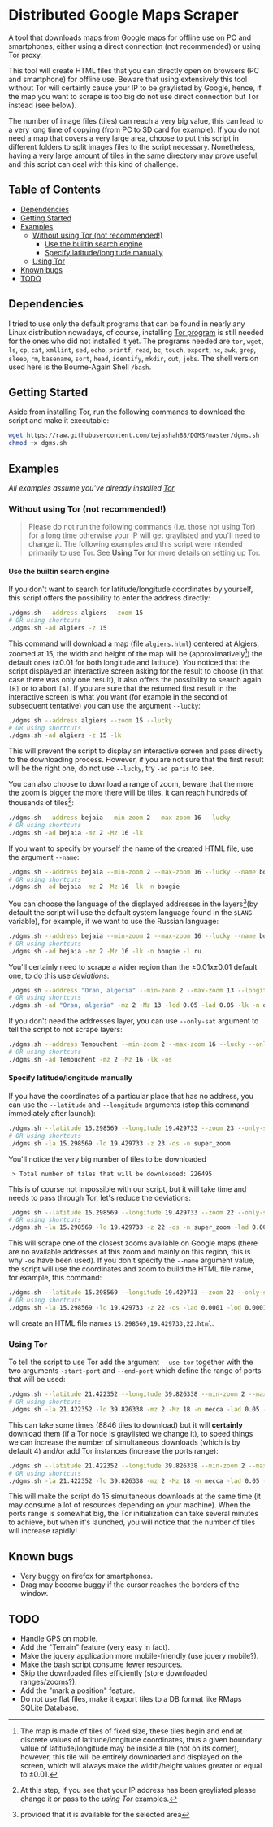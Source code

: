 # Distributed Google Maps Scraper

A tool that downloads maps from Google maps for offline use on PC and smartphones, either using a direct connection (not recommended) or using Tor proxy.

This tool will create HTML files that you can directly open on browsers (PC and smartphone) for offline use. Beware that using extensively this tool without Tor will certainly cause your IP to be graylisted by Google, hence, if the map you want to scrape is too big do not use direct connection but Tor instead (see below).

The number of image files (tiles) can reach a very big value, this can lead to a very long time of copying (from PC to SD card for example). If you do not need a map that covers a very large area, choose to put this script in different folders to split images files to the script necessary. Nonetheless, having a very large amount of tiles in the same directory may prove useful, and this script can deal with this kind of challenge.

## Table of Contents
* [Dependencies](#dependencies)
* [Getting Started](#getting-started)
* [Examples](#examples)
  * [Without using Tor (not recommended!)](#without-using-tor-not-recommended)
    * [Use the builtin search engine](#use-the-builtin-search-engine)
    * [Specify latitude/longitude manually](#specify-latitudelongitude-manually)
  * [Using Tor](#using-tor)
* [Known bugs](#known-bugs)
* [TODO](#todo)

## Dependencies

I tried to use only the default programs that can be found in nearly any Linux distribution nowadays, of course, installing [Tor program](https://www.torproject.org/download/download.html.en "Click to download Tor") is still needed for the ones who did not installed it yet. The programs needed are `tor`, `wget`, `ls`, `cp`, `cat`, `xmllint`, `sed`, `echo`, `printf`, `read`, `bc`, `touch`, `export`, `nc`, `awk`, `grep`, `sleep`, `rm`, `basename`, `sort`, `head`, `identify`, `mkdir`, `cut`, `jobs`. The shell version used here is the Bourne-Again Shell `/bash`.

## Getting Started

Aside from installing Tor, run the following commands to download the script and make it executable:
```bash
wget https://raw.githubusercontent.com/tejashah88/DGMS/master/dgms.sh
chmod +x dgms.sh
```
## Examples

*All examples assume you've already installed [Tor](https://www.torproject.org/download/download.html.en "Click to download Tor")*

### Without using Tor (not recommended!)

> Please do not run the following commands (i.e. those not using Tor) for a long time otherwise your IP will get graylisted and you'll need to change it. The following examples and this script were intended primarily to use Tor. See **Using Tor** for more details on setting up Tor.

#### Use the builtin search engine

If you don't want to search for latitude/longitude coordinates by yourself, this script offers the possibility to enter the address directly:

```bash
./dgms.sh --address algiers --zoom 15
# OR using shortcuts
./dgms.sh -ad algiers -z 15
```

This command will download a map (file `algiers.html`) centered at Algiers, zoomed at 15, the width and height of the map will be (approximatively[^approx]) the default ones (±0.01 for both longitude and latitude). You noticed that the script displayed an interactive screen asking for the result to choose (in that case there was only one result), it also offers the possibility to search again `[R]` or to abort `[A]`. If you are sure that the returned first result in the interactive screen is what you want (for example in the second of subsequent tentative) you can use the argument `--lucky`:

```bash
./dgms.sh --address algiers --zoom 15 --lucky
# OR using shortcuts
./dgms.sh -ad algiers -z 15 -lk
```

This will prevent the script to display an interactive screen and pass directly to the downloading process. However, if you are not sure that the first result will be the right one, do not use `--lucky`, try `-ad paris` to see.

You can also choose to download a range of zoom, beware that the more the zoom is bigger the more there will be tiles, it can reach hundreds of thousands of tiles[^graylisted]:

```bash
./dgms.sh --address bejaia --min-zoom 2 --max-zoom 16 --lucky
# OR using shortcuts
./dgms.sh -ad bejaia -mz 2 -Mz 16 -lk
```

If you want to specify by yourself the name of the created HTML file, use the argument `--name`:

```bash
./dgms.sh --address bejaia --min-zoom 2 --max-zoom 16 --lucky --name bougie
# OR using shortcuts
./dgms.sh -ad bejaia -mz 2 -Mz 16 -lk -n bougie
```

You can choose the language of the displayed addresses in the layers[^lang](by default the script will use the default system language found in the `$LANG` variable), for example, if we want to use the Russian language:

```bash
./dgms.sh --address bejaia --min-zoom 2 --max-zoom 16 --lucky --name bougie --language ru
# OR using shortcuts
./dgms.sh -ad bejaia -mz 2 -Mz 16 -lk -n bougie -l ru
```
You'll certainly need to scrape a wider region than the ±0.01x±0.01 default one, to do this use *deviations*:

```bash
./dgms.sh --address "Oran, algeria" --min-zoom 2 --max-zoom 13 --longitude-deviation 0.05 --latitude-deviation 0.05 --lucky --name oran
# OR using shortcuts
./dgms.sh -ad "Oran, algeria" -mz 2 -Mz 13 -lod 0.05 -lad 0.05 -lk -n oran
```

If you don't need the addresses layer, you can use `--only-sat` argument to tell the script to not scrape layers:

```bash
./dgms.sh --address Temouchent --min-zoom 2 --max-zoom 16 --lucky --only-sat
# OR using shortcuts
./dgms.sh -ad Temouchent -mz 2 -Mz 16 -lk -os
```

[^approx]: The map is made of tiles of fixed size, these tiles begin and end at discrete values of latitude/longitude coordinates, thus a given boundary value of latitude/longitude may be inside a tile (not on its corner), however, this tile will be entirely downloaded and displayed on the screen, which will always make the width/height values greater or equal to ±0.01.

[^graylisted]: At this step, if you see that your IP address has been greylisted please change it or pass to the *using Tor* examples.

[^lang]: provided that it is available for the selected area

#### Specify latitude/longitude manually

If you have the coordinates of a particular place that has no address, you can use the `--latitude` and `--longitude` arguments (stop this command immediately after launch):

```bash
./dgms.sh --latitude 15.298569 --longitude 19.429733 --zoom 23 --only-sat --name super_zoom
# OR using shortcuts
./dgms.sh -la 15.298569 -lo 19.429733 -z 23 -os -n super_zoom
```

You'll notice the very big number of tiles to be downloaded

```
 > Total number of tiles that will be downloaded: 226495
```

This is of course not impossible with our script, but it will take time and needs to pass through Tor, let's reduce the deviations:

```bash
./dgms.sh --latitude 15.298569 --longitude 19.429733 --zoom 22 --only-sat --name super_zoom --latitude-deviation 0.0001 --longitude-deviation 0.0001
# OR using shortcuts
./dgms.sh -la 15.298569 -lo 19.429733 -z 22 -os -n super_zoom -lad 0.0001 -lod 0.0001
```

This will scrape one of the closest zooms available on Google maps (there are no available addresses at this zoom and mainly on this region, this is why `-os` have been used). If you don't specify the `--name` argument value, the script will use the coordinates and zoom to build the HTML file name, for example, this command:

```bash
./dgms.sh --latitude 15.298569 --longitude 19.429733 --zoom 22 --only-sat --latitude-deviation 0.0001 --longitude-deviation 0.0001
# OR using shortcuts
./dgms.sh -la 15.298569 -lo 19.429733 -z 22 -os -lad 0.0001 -lod 0.0001
```
will create an HTML file names `15.298569,19.429733,22.html`.

### Using Tor

To tell the script to use Tor add the argument `--use-tor` together with the two arguments `-start-port` and `--end-port` which define the range of ports that will be used:

```bash
./dgms.sh --latitude 21.422352 --longitude 39.826338 --min-zoom 2 --max-zoom 18 --name mecca --latitude-deviation 0.05 --longitude-deviation 0.05 --use-tor --start-port 7000 --end-port 7009
# OR using shortcuts
./dgms.sh -la 21.422352 -lo 39.826338 -mz 2 -Mz 18 -n mecca -lad 0.05 -lod 0.05 -T -sp 7000 -ep 7009
```

This can take some times (8846 tiles to download) but it will **certainly** download them (if a Tor node is graylisted we change it), to speed things we can increase the number of simultaneous downloads (which is by default 4) and/or add Tor instances (increase the ports range):

```bash
./dgms.sh --latitude 21.422352 --longitude 39.826338 --min-zoom 2 --max-zoom 18 --name mecca --latitude-deviation 0.05 --longitude-deviation 0.05 --use-tor --start-port 7000 --end-port 7019 --max-connections 15
# OR using shortcuts
./dgms.sh -la 21.422352 -lo 39.826338 -mz 2 -Mz 18 -n mecca -lad 0.05 -lod 0.05 -T -sp 7000 -ep 7019 -mc 15
```
This will make the script do 15 simultaneous downloads at the same time (it may consume a lot of resources depending on your machine). When the ports range is somewhat big, the Tor initialization can take several minutes to achieve, but when it's launched, you will notice that the number of tiles will increase rapidly!

## Known bugs

* Very buggy on firefox for smartphones.
* Drag may become buggy if the cursor reaches the borders of the window.

## TODO

* Handle GPS on mobile.
* Add the "Terrain" feature (very easy in fact).
* Make the jquery application more mobile-friendly (use jquery mobile?).
* Make the bash script consume fewer resources.
* Skip the downloaded files efficiently (store downloaded ranges/zooms?).
* Add the "mark a position" feature.
* Do not use flat files, make it export tiles to a DB format like RMaps SQLite Database.

